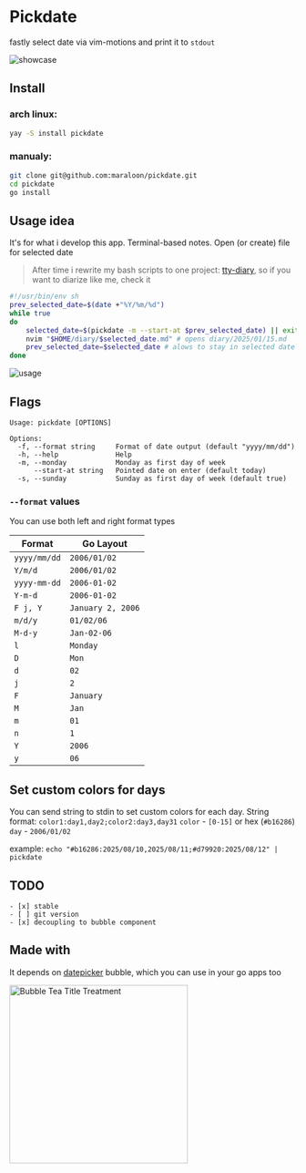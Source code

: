 # Pickdate

fastly select date via vim-motions and print it to `stdout`

![showcase](readme/preview.png) 

## Install

### arch linux:

``` bash
yay -S install pickdate 
```

### manualy:

```bash
git clone git@github.com:maraloon/pickdate.git
cd pickdate
go install
```

## Usage idea

It's for what i develop this app. Terminal-based notes. Open (or create) file for selected date

> After time i rewrite my bash scripts to one project: [tty-diary](https://github.com/maraloon/tty-diary), so if you want to diarize like me, check it

```bash
#!/usr/bin/env sh
prev_selected_date=$(date +"%Y/%m/%d")
while true
do 
    selected_date=$(pickdate -m --start-at $prev_selected_date) || exit 1
    nvim "$HOME/diary/$selected_date.md" # opens diary/2025/01/15.md
    prev_selected_date=$selected_date # alows to stay in selected date after quit editor
done
```

![usage](readme/usage.gif) 

## Flags

```
Usage: pickdate [OPTIONS]

Options:
  -f, --format string     Format of date output (default "yyyy/mm/dd")
  -h, --help              Help
  -m, --monday            Monday as first day of week
      --start-at string   Pointed date on enter (default today)
  -s, --sunday            Sunday as first day of week (default true)
```

### `--format` values

You can use both left and right format types


|   Format     | Go Layout         |
|--------------|-------------------|
| `yyyy/mm/dd` | `2006/01/02`      |
| `Y/m/d`      | `2006/01/02`      |
| `yyyy-mm-dd` | `2006-01-02`      |
| `Y-m-d`      | `2006-01-02`      |
| `F j, Y`     | `January 2, 2006` |
| `m/d/y`      | `01/02/06`        |
| `M-d-y`      | `Jan-02-06`       |
| `l`          | `Monday`          |
| `D`          | `Mon`             |
| `d`          | `02`              |
| `j`          | `2`               |
| `F`          | `January`         |
| `M`          | `Jan`             |
| `m`          | `01`              |
| `n`          | `1`               |
| `Y`          | `2006`            |
| `y`          | `06`              |


## Set custom colors for days

You can send string to stdin to set custom colors for each day.
String format: `color1:day1,day2;color2:day3,day31`
`color` - `[0-15]` or hex (`#b16286`)
`day` - `2006/01/02`

example: `echo "#b16286:2025/08/10,2025/08/11;#d79920:2025/08/12" | pickdate`

## TODO
    - [x] stable
    - [ ] git version
    - [x] decoupling to bubble component

## Made with

It depends on [datepicker](https://github.com/maraloon/datepicker) bubble, which you can use in your go apps too

<p><a href="https://stuff.charm.sh/bubbletea/bubbletea-4k.png"><img src="https://github.com/charmbracelet/bubbletea/assets/25087/108d4fdb-d554-4910-abed-2a5f5586a60e" width="313" alt="Bubble Tea Title Treatment"></a></p>
